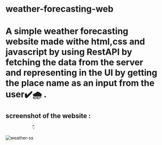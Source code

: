 # weather-forecasting-web

# A simple weather forecasting website made withe html,css and javascript by using RestAPI by fetching the data from the server and representing in the UI by getting the place name as an input from the user✔️🌧️ .
 ## screenshot  of the website :
                👇
![weather-ss](https://github.com/surajmandal99/weather-forecasting-web/assets/105273927/44befb5a-b1a1-4e63-8300-c5a8531b8f32)
